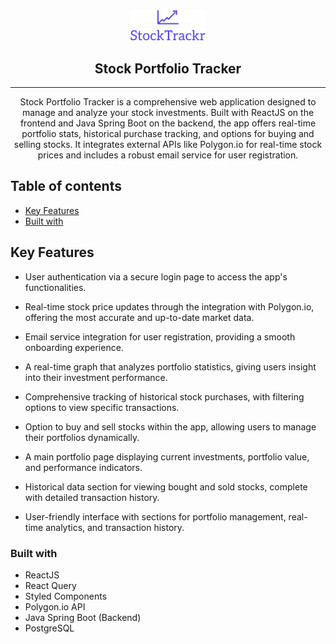 <div align="center">

  <img src="./public/light-logo.png" alt="logo" width="120" height="auto">

  <h2>Stock Portfolio Tracker</h2>

  <hr>

</div>


<p align="center">
Stock Portfolio Tracker is a comprehensive web application designed to manage and analyze your stock investments. Built with ReactJS on the frontend and Java Spring Boot on the backend, the app offers real-time portfolio stats, historical purchase tracking, and options for buying and selling stocks. It integrates external APIs like Polygon.io for real-time stock prices and includes a robust email service for user registration.
</p>


## Table of contents

- [Key Features](#key-features)
- [Built with](#built-with)
<!-- - [Installation](#installation) -->

## Key Features

- User authentication via a secure login page to access the app's functionalities.
- Real-time stock price updates through the integration with Polygon.io, offering the most accurate and up-to-date market data.

- Email service integration for user registration, providing a smooth onboarding experience.

- A real-time graph that analyzes portfolio statistics, giving users insight into their investment performance.

- Comprehensive tracking of historical stock purchases, with filtering options to view specific transactions.

- Option to buy and sell stocks within the app, allowing users to manage their portfolios dynamically.

- A main portfolio page displaying current investments, portfolio value, and performance indicators.

- Historical data section for viewing bought and sold stocks, complete with detailed transaction history.

- User-friendly interface with sections for portfolio management, real-time analytics, and transaction history.

### Built with

- ReactJS
- React Query
- Styled Components
- Polygon.io API
- Java Spring Boot (Backend)
- PostgreSQL
